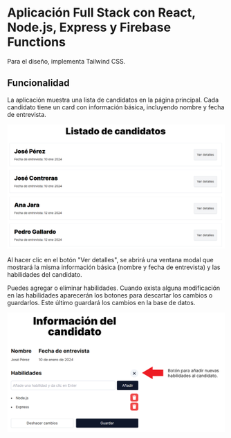 # Aplicación Full Stack con React, Node.js, Express y Firebase Functions

Para el diseño, implementa Tailwind CSS.

## Funcionalidad

La aplicación muestra una lista de candidatos en la página principal. Cada candidato tiene un card con información básica, incluyendo nombre y fecha de entrevista.

![Listado de candidatos](/imgs/listado.png)

Al hacer clic en el botón "Ver detalles", se abrirá una ventana modal que mostrará la misma información básica (nombre y fecha de entrevista) y las habilidades del candidato.

Puedes agregar o eliminar habilidades. Cuando exista alguna modificación en las habilidades aparecerán los botones para descartar los cambios o guardarlos. Este último guardará los cambios en la base de datos.

![Información del candidato](./imgs/modal.png)

